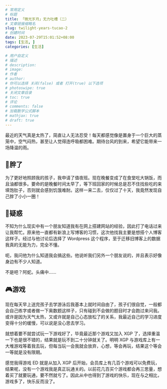 ```yaml
---
# 常用定义
# 标题
title: 「微光岁月」无力吐槽（二）
# 文章链接缩略名
slug: twilight-years-tucao-2
# 创建时间
date: 2023-07-29T15:01:52+08:00
tags: [生活, ]
categories: [生活]

# 用户自定义
# 描述
# description: 
# image: 
# 作者
# author: 
# 你可以选择 关闭(false) 或者 打开(true) 以下选项
# photoswipe: true
# 关闭文章目录
# toc: true
# 评论
# comments: false
# 加载数学公式脚本
# mathjax: true
# draft: true
---
```


最近的天气真是太热了，简直让人无法忍受！每天都感觉像是置身于一个巨大的蒸笼中，空气闷热，甚至让人觉得连呼吸都困难。期待台风的到来，希望它能带来一场降温的雨。

## 🥣胖了

为了更好地照顾我的孩子，我申请了值夜班。现在晚餐变成了在食堂吃大锅饭，而且油都很多。要命的是晚餐时间太早了，等下班回家的时候总是忍不住找些吃的来填饱肚子，否则就会感到饥饿难耐。这样一来二去，仅仅过了十天，我竟然发现自己胖了小小一圈！

## 🤔疑惑

不知为什么现实中有一个朋友知道我有在网上搭建网站的经验，因此打了电话过来让我帮忙。原来他一直都有新浪上写博客的习惯，这次他找我主要是想搭个人博客这样子。经过与他讨论后选择了 Wordpress 这个程序，至于迁移旧博客上的数据我真的无能为力，完全不懂。

呃，我问他为什么知道我会搞这些。他说听我们另外一个朋友说的，并且表示好像身边有不少人知道。

不是吧？阿蛇。头痛中……

## 🎮游戏

现在每天早上送完孩子去学游泳后我基本上就时间自由了，孩子们很自觉，一般都会自己练字或者做一下奥数题这样子，只有碰到不会做的题目时才会跑过来问我。或许是因为天气太热，又或许就是自己心态放松了的关系，我最近自己的学习进度变得十分的缓慢，可以说是没心思去学习。

就想着要不就尝试玩一下游戏好了，毕竟最近那个游戏又加入 XGP 了，选择重温一下也是很不错的，结果就是玩不到二十分钟就关了。明明 XGP 与游戏库上有一大堆游戏等着我去玩，但每当玩一会我就会放弃，心想，等会再玩，结果这个等会一等就是没有限期。

感觉我得游戏 ED 就是从加入 XGP 后开始，会员库上有几百个游戏可以免费玩，结果呢，没有一个游戏我是真正玩通关的。以前花几百买个游戏都会再三思量，想着买了就要玩通，要不然就亏了。因此从中也得到了游戏的快乐，现在与之相比，游戏多了，快乐反而没了。